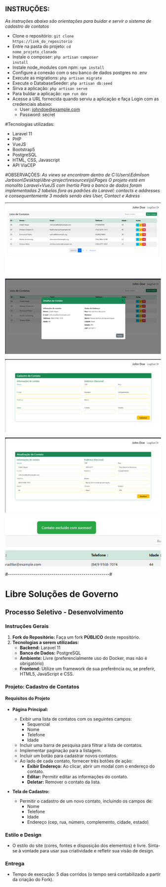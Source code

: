 ## INSTRUÇÕES:
*As instruções abaixo são orientações para buidar e servir o sistema de cadastro de contatos*

 - Clone o repositório: <code>git clone https://link_do_repositorio</code><br>
 - Entre na pasta do projeto: <code>cd nome_projeto_clonado</code><br>
 - Instale o composer: <code>php artisan composer install</code><br>
 - Instale node_modules com npm: <code>npm install</code><br>
 - Configure a conexão com o seu banco de dados postgres no .env
 - Execute as migrations: <code>php artisan migrate</code><br>
 - Execute o DatabaseSeeder: <code>php artisan db:seed</code><br>
 - Sirva a aplicação: <code>php artisan serve</code><br>
 - Para buldar a aplicação: <code>npm run dev</code><br>
 - Acesse a URL fornecida quando serviu a aplicação e faça Login com as credenciais abaixo:<br>
   - User: johndoe@example.com<br>
   - Password: secret<br>

#Tecnologias utilizadas:
 - Laravel 11
 - PHP
 - VueJS
 - Bootstrap5
 - PostgreSQL
 - HTML, CSS, Javascript
 - API ViaCEP

#OBSERVAÇÕES:
*As views se encontram dentro de C:\Users\Edmilson Jarbson\Desktop\libre-project\resources\js\Pages*
*O projeto está em monolito Laravel+VueJS com Inertia*
*Para o banco de dados foram implementadas 2 tabelas fora as padrões do Laravel: contacts e addresses e consequentemente 3 models sendo eles User, Contact e Adress*

![alt text](image.png)

![alt text](image-1.png)

![alt text](image-2.png)

![alt text](image-3.png)

![alt text](image-4.png)

#---------------------------------------------------#<br>

# Libre Soluções de Governo
## Processo Seletivo - Desenvolvimento

### Instruções Gerais

1. **Fork do Repositório:** Faça um fork **PÚBLICO** deste repositório.
2. **Tecnologias a serem utilizadas:**
   - **Backend:** Laravel 11
   - **Banco de Dados:** PostgreSQL
   - **Ambiente:** Livre (preferencialmente uso do Docker, mas não é obrigatório)
   - **Frontend:** Utilize um framework de sua preferência ou, se preferir, HTML5, JavaScript e CSS.

### Projeto: Cadastro de Contatos

#### Requisitos do Projeto

- **Página Principal:**
  - Exibir uma lista de contatos com os seguintes campos:
    - Sequencial
    - Nome
    - Telefone
    - Idade
  - Incluir uma barra de pesquisa para filtrar a lista de contatos.
  - Implementar paginação para a listagem.
  - Incluir um botão para cadastrar novos contatos.
  - Ao lado de cada contato, fornecer três botões de ação:
    - **Exibir Endereço:** Ao clicar, abrir um modal com o endereço do contato.
    - **Editar:** Permitir editar as informações do contato.
    - **Deletar:** Remover o contato da lista.

- **Tela de Cadastro:**
  - Permitir o cadastro de um novo contato, incluindo os campos de:
    - Nome
    - Telefone
    - Idade
    - Endereço (cep, rua, número, complemento, cidade, estado)

### Estilo e Design

- O estilo do site (cores, fontes e disposição dos elementos) é livre. Sinta-se à vontade para usar sua criatividade e refletir sua visão de design.

### Entrega

- Tempo de execução: 5 dias corridos (o tempo será contabilizado a partir da criação do Fork).